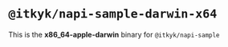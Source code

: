# `@itkyk/napi-sample-darwin-x64`

This is the **x86_64-apple-darwin** binary for `@itkyk/napi-sample`
